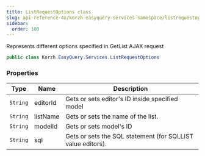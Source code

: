 ```yaml
---
title: ListRequestOptions class
slug: api-reference-4x/korzh-easyquery-services-namespace/listrequestoptions-class
sidebar:
  order: 100
---
```


Represents different options specified in GetList AJAX request
```csharp
public class Korzh.EasyQuery.Services.ListRequestOptions

```

### Properties

| Type | Name | Description | 
| --- | --- | --- | 
| `String` | editorId | Gets or sets editor's ID inside specified model | 
| `String` | listName | Gets or sets the name of the list. | 
| `String` | modelId | Gets or sets model's ID | 
| `String` | sql | Gets or sets the SQL statement (for SQLLIST value editors). |
